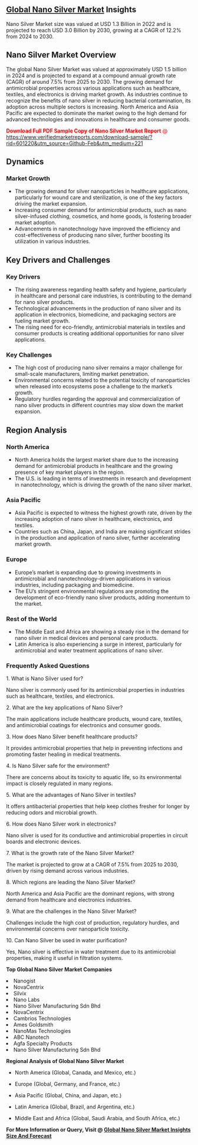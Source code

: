 <h2><a href="https://www.verifiedmarketreports.com/download-sample/?rid=601220&amp;utm_source=Github&amp;utm_medium=221" target="_blank">Global Nano Silver Market</a> Insights</h2><p>Nano Silver Market size was valued at USD 1.3 Billion in 2022 and is projected to reach USD 3.0 Billion by 2030, growing at a CAGR of 12.2% from 2024 to 2030.</p><p> <h2>Nano Silver Market Overview</h2> <p>The global Nano Silver Market was valued at approximately USD 1.5 billion in 2024 and is projected to expand at a compound annual growth rate (CAGR) of around 7.5% from 2025 to 2030. The growing demand for antimicrobial properties across various applications such as healthcare, textiles, and electronics is driving market growth. As industries continue to recognize the benefits of nano silver in reducing bacterial contamination, its adoption across multiple sectors is increasing. North America and Asia Pacific are expected to dominate the market owing to the high demand for advanced technologies and innovations in healthcare and consumer goods.</p> <p><p><span class=""><span style="color: #ff0000;"><strong>Download Full PDF Sample Copy of Nano Silver Market Report</strong> @ </span><a href="https://www.verifiedmarketreports.com/download-sample/?rid=601220&amp;utm_source=Github-Feb&amp;utm_medium=221" target="_blank">https://www.verifiedmarketreports.com/download-sample/?rid=601220&amp;utm_source=Github-Feb&amp;utm_medium=221</a></span></p></p> <h2>Dynamics</h2> <h3>Market Growth</h3> <ul> <li>The growing demand for silver nanoparticles in healthcare applications, particularly for wound care and sterilization, is one of the key factors driving the market expansion.</li> <li>Increasing consumer demand for antimicrobial products, such as nano silver-infused clothing, cosmetics, and home goods, is fostering broader market adoption.</li> <li>Advancements in nanotechnology have improved the efficiency and cost-effectiveness of producing nano silver, further boosting its utilization in various industries.</li> </ul> <h2>Key Drivers and Challenges</h2> <h3>Key Drivers</h3> <ul> <li>The rising awareness regarding health safety and hygiene, particularly in healthcare and personal care industries, is contributing to the demand for nano silver products.</li> <li>Technological advancements in the production of nano silver and its application in electronics, biomedicine, and packaging sectors are fueling market growth.</li> <li>The rising need for eco-friendly, antimicrobial materials in textiles and consumer products is creating additional opportunities for nano silver applications.</li> </ul> <h3>Key Challenges</h3> <ul> <li>The high cost of producing nano silver remains a major challenge for small-scale manufacturers, limiting market penetration.</li> <li>Environmental concerns related to the potential toxicity of nanoparticles when released into ecosystems pose a challenge to the market’s growth.</li> <li>Regulatory hurdles regarding the approval and commercialization of nano silver products in different countries may slow down the market expansion.</li> </ul> <h2>Region Analysis</h2> <h3>North America</h3> <ul> <li>North America holds the largest market share due to the increasing demand for antimicrobial products in healthcare and the growing presence of key market players in the region.</li> <li>The U.S. is leading in terms of investments in research and development in nanotechnology, which is driving the growth of the nano silver market.</li> </ul> <h3>Asia Pacific</h3> <ul> <li>Asia Pacific is expected to witness the highest growth rate, driven by the increasing adoption of nano silver in healthcare, electronics, and textiles.</li> <li>Countries such as China, Japan, and India are making significant strides in the production and application of nano silver, further accelerating market growth.</li> </ul> <h3>Europe</h3> <ul> <li>Europe’s market is expanding due to growing investments in antimicrobial and nanotechnology-driven applications in various industries, including packaging and biomedicine.</li> <li>The EU’s stringent environmental regulations are promoting the development of eco-friendly nano silver products, adding momentum to the market.</li> </ul> <h3>Rest of the World</h3> <ul> <li>The Middle East and Africa are showing a steady rise in the demand for nano silver in medical devices and personal care products.</li> <li>Latin America is also experiencing a surge in interest, particularly for antimicrobial and water treatment applications of nano silver.</li> </ul> <h3>Frequently Asked Questions</h3> <p>1. What is Nano Silver used for?</p> <p>Nano silver is commonly used for its antimicrobial properties in industries such as healthcare, textiles, and electronics.</p> <p>2. What are the key applications of Nano Silver?</p> <p>The main applications include healthcare products, wound care, textiles, and antimicrobial coatings for electronics and consumer goods.</p> <p>3. How does Nano Silver benefit healthcare products?</p> <p>It provides antimicrobial properties that help in preventing infections and promoting faster healing in medical treatments.</p> <p>4. Is Nano Silver safe for the environment?</p> <p>There are concerns about its toxicity to aquatic life, so its environmental impact is closely regulated in many regions.</p> <p>5. What are the advantages of Nano Silver in textiles?</p> <p>It offers antibacterial properties that help keep clothes fresher for longer by reducing odors and microbial growth.</p> <p>6. How does Nano Silver work in electronics?</p> <p>Nano silver is used for its conductive and antimicrobial properties in circuit boards and electronic devices.</p> <p>7. What is the growth rate of the Nano Silver Market?</p> <p>The market is projected to grow at a CAGR of 7.5% from 2025 to 2030, driven by rising demand across various industries.</p> <p>8. Which regions are leading the Nano Silver Market?</p> <p>North America and Asia Pacific are the dominant regions, with strong demand from healthcare and electronics industries.</p> <p>9. What are the challenges in the Nano Silver Market?</p> <p>Challenges include the high cost of production, regulatory hurdles, and environmental concerns over nanoparticle toxicity.</p> <p>10. Can Nano Silver be used in water purification?</p> <p>Yes, Nano silver is effective in water treatment due to its antimicrobial properties, making it useful in filtration systems.</p> </p><p><strong>Top Global Nano Silver Market Companies</strong></p><div data-test-id=""><p><li>Nanogist</li><li> NovaCentrix</li><li> Silvix</li><li> Nano Labs</li><li> Nano Silver Manufacturing Sdn Bhd</li><li> NovaCentrix</li><li> Cambrios Technologies</li><li> Ames Goldsmith</li><li> NanoMas Technologies</li><li> ABC Nanotech</li><li> Agfa Specialty Products</li><li> Nano Silver Manufacturing Sdn Bhd</li></p><div><strong>Regional Analysis of&nbsp;Global Nano Silver Market</strong></div><ul><li dir="ltr"><p dir="ltr">North America&nbsp;(Global, Canada, and Mexico, etc.)</p></li><li dir="ltr"><p dir="ltr">Europe (Global, Germany, and France, etc.)</p></li><li dir="ltr"><p dir="ltr">Asia Pacific&nbsp;(Global, China, and Japan, etc.)</p></li><li dir="ltr"><p dir="ltr">Latin America&nbsp;(Global, Brazil, and Argentina, etc.)</p></li><li dir="ltr">Middle East and Africa&nbsp;(Global, Saudi Arabia, and South Africa, etc.)</li></ul><p><strong>For More Information or Query, Visit @&nbsp;</strong><strong><a href="https://www.verifiedmarketreports.com/product/nano-silver-market/?utm_source=Github&amp;utm_medium=221" target="_blank">Global Nano Silver Market Insights Size And Forecast</a></strong></p></div>
